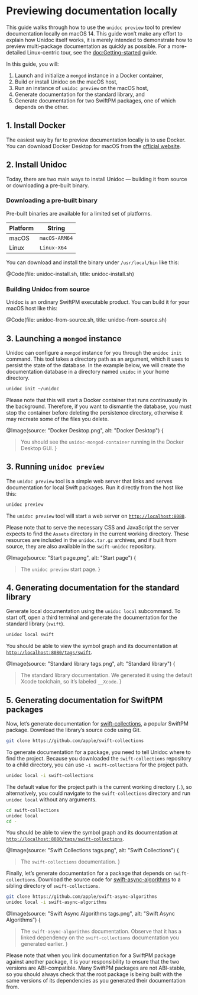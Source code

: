 # Previewing documentation locally

This guide walks through how to use the `unidoc preview` tool to preview documentation locally on macOS 14. This guide won’t make any effort to explain how Unidoc itself works, it is merely intended to demonstrate how to preview multi-package documentation as quickly as possible. For a more-detailed Linux-centric tour, see the <doc:Getting-started> guide.

In this guide, you will:

1.  Launch and initialize a `mongod` instance in a Docker container,
2.  Build or install Unidoc on the macOS host,
3.  Run an instance of `unidoc preview` on the macOS host,
4.  Generate documentation for the standard library, and
5.  Generate documentation for two SwiftPM packages, one of which depends on the other.


## 1. Install Docker

The easiest way by far to preview documentation locally is to use Docker. You can download Docker Desktop for macOS from the [official website](https://www.docker.com/products/docker-desktop).


## 2. Install Unidoc

Today, there are two main ways to install Unidoc — building it from source or downloading a pre-built binary.

### Downloading a pre-built binary

Pre-built binaries are available for a limited set of platforms.

| Platform | String |
|----------|----------|
| macOS    | `macOS-ARM64` |
| Linux    | `Linux-X64` |


You can download and install the binary under `/usr/local/bin` like this:

@Code(file: unidoc-install.sh, title: unidoc-install.sh)


### Building Unidoc from source

Unidoc is an ordinary SwiftPM executable product. You can build it for your macOS host like this:

@Code(file: unidoc-from-source.sh, title: unidoc-from-source.sh)


## 3. Launching a `mongod` instance

Unidoc can configure a `mongod` instance for you through the `unidoc init` command. This tool takes a directory path as an argument, which it uses to persist the state of the database. In the example below, we will create the documentation database in a directory named `unidoc` in your home directory.

```bash
unidoc init ~/unidoc
```

Please note that this will start a Docker container that runs continuously in the background. Therefore, if you want to dismantle the database, you must stop the container before deleting the persistence directory, otherwise it may recreate some of the files you delete.

@Image(source: "Docker Desktop.png", alt: "Docker Desktop") {
>   You should see the `unidoc-mongod-container` running in the Docker Desktop GUI.
}


## 3. Running `unidoc preview`

The `unidoc preview` tool is a simple web server that links and serves documentation for local Swift packages. Run it directly from the host like this:

```bash
unidoc preview
```

The `unidoc preview` tool will start a web server on [`http://localhost:8080`](http://localhost:8080).

Please note that to serve the necessary CSS and JavaScript the server expects to find the `Assets` directory in the current working directory. These resources are included in the `unidoc.tar.gz` archives, and if built from source, they are also available in the `swift-unidoc` repository.

@Image(source: "Start page.png", alt: "Start page") {
>   The `unidoc preview` start page.
}

## 4. Generating documentation for the standard library

Generate local documentation using the `unidoc local` subcommand. To start off, open a third terminal and generate the documentation for the standard library (`swift`).

```bash
unidoc local swift
```

You should be able to view the symbol graph and its documentation at [`http://localhost:8080/tags/swift`](http://localhost:8080/tags/swift).

@Image(source: "Standard library tags.png", alt: "Standard library") {
>   The standard library documentation. We generated it using the default Xcode toolchain, so it’s labeled `__Xcode`.
}


## 5. Generating documentation for SwiftPM packages

Now, let’s generate documentation for [swift-collections](https://github.com/apple/swift-collections), a popular SwiftPM package. Download the library’s source code using Git.

```bash
git clone https://github.com/apple/swift-collections
```

To generate documentation for a package, you need to tell Unidoc where to find the project. Because you downloaded the `swift-collections` repository to a child directory, you can use `-i swift-collections` for the project path.

```bash
unidoc local -i swift-collections
```

The default value for the project path is the current working directory (`.`), so alternatively, you could navigate to the `swift-collections` directory and run `unidoc local` without any arguments.

```bash
cd swift-collections
unidoc local
cd -
```

You should be able to view the symbol graph and its documentation at [`http://localhost:8080/tags/swift-collections`](http://localhost:8080/tags/swift-collections).

@Image(source: "Swift Collections tags.png", alt: "Swift Collections") {
>   The `swift-collections` documentation.
}

Finally, let’s generate documentation for a package that depends on `swift-collections`. Download the source code for [swift-async-algorithms](https://github.com/apple/swift-async-algorithms) to a sibling directory of `swift-collections`.

```bash
git clone https://github.com/apple/swift-async-algorithms
unidoc local -i swift-async-algorithms
```


@Image(source: "Swift Async Algorithms tags.png", alt: "Swift Async Algorithms") {
>   The `swift-async-algorithms` documentation. Observe that it has a linked dependency on the `swift-collections` documentation you generated earlier.
}

Please note that when you link documentation for a SwiftPM package against another package, it is your responsibility to ensure that the two versions are ABI-compatible. Many SwiftPM packages are not ABI-stable, so you should always check that the root package is being built with the same versions of its dependencies as you generated their documentation from.
